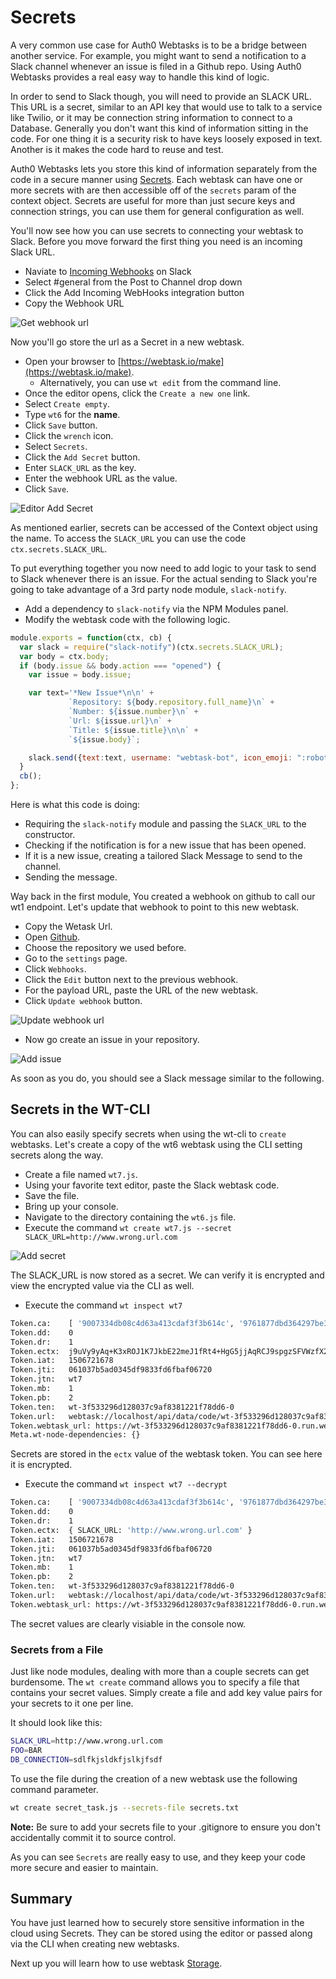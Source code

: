 # Secrets

A very common use case for Auth0 Webtasks is to be a bridge between another service. For example, you might want to send a notification to a Slack channel whenever an issue is filed in a Github repo. Using Auth0 Webtasks provides a real easy way to handle this kind of logic. 

In order to send to Slack though, you will need to provide an SLACK URL. This URL is a secret, similar to an API key that would use to talk to a service like Twilio, or it may be connection string information to connect to a Database. Generally you don't want this kind of information sitting in the code. For one thing it is a security risk to have keys loosely exposed in text. Another is it makes the code hard to reuse and test.

Auth0 Webtasks lets you store this kind of information separately from the code in a secure manner using [Secrets](https://webtask.io/docs/editor/secrets). Each webtask can have one or more secrets with are then accessible off of the `secrets` param of the context object. Secrets are useful for more than just secure keys and connection strings, you can use them for general configuration as well.

You'll now see how you can use secrets to connecting your webtask to Slack. Before you move forward the first thing you need is an incoming Slack URL. 

- Naviate to [Incoming Webhooks](https://my.slack.com/services/new/incoming-webhook/) on Slack
- Select #general from the Post to Channel drop down
- Click the Add Incoming WebHooks integration button
- Copy the Webhook URL

![Get webhook url](../images/slack-get-webhook-url.gif) 


Now you'll go store the url as a Secret in a new webtask. 

- Open your browser to [https://webtask.io/make](https://webtask.io/make).
  - Alternatively, you can use `wt edit` from the command line.
- Once the editor opens, click the `Create a new one` link.
- Select `Create empty`. 
- Type `wt6` for the **name**. 
- Click `Save` button.
- Click the `wrench` icon.
- Select `Secrets`.
- Click the `Add Secret` button.
- Enter `SLACK_URL` as the key.
- Enter the webhook URL as the value.
- Click `Save`.

![Editor Add Secret](../images/wt-editor-add-secret.gif) 

As mentioned earlier, secrets can be accessed of the Context object using the name. To access the `SLACK_URL` you can use the code `ctx.secrets.SLACK_URL`.

To put everything together you now need to add logic to your task to send to Slack whenever there is an issue. For the actual sending to Slack you're going to take advantage of a 3rd party node module, `slack-notify`.

- Add a dependency to `slack-notify` via the NPM Modules panel.
- Modify the webtask code with the following logic.

```javascript
module.exports = function(ctx, cb) {
  var slack = require("slack-notify")(ctx.secrets.SLACK_URL);
  var body = ctx.body;
  if (body.issue && body.action === "opened") {
    var issue = body.issue;

    var text='*New Issue*\n\n' + 
             `Repository: ${body.repository.full_name}\n` +
             `Number: ${issue.number}\n` +
             `Url: ${issue.url}\n` +
             `Title: ${issue.title}\n\n` +
             `${issue.body}`;

    slack.send({text:text, username: "webtask-bot", icon_emoji: ":robot_face:"});   
  }
  cb();
};
```

Here is what this code is doing:

* Requiring the `slack-notify` module and passing the `SLACK_URL` to the constructor.
* Checking if the notification is for a new issue that has been opened.
* If it is a new issue, creating a tailored Slack Message to send to the channel.
* Sending the message.

Way back in the first module, You created a webhook on github to call our wt1 endpoint. Let's update that webhook to point to this new webtask.

- Copy the Wetask Url.
- Open [Github](https://github.com).
- Choose the repository we used before.
- Go to the `settings` page.
- Click `Webhooks`.
- Click the `Edit` button next to the previous webhook.
- For the payload URL, paste the URL of the new webtask.
- Click `Update webhook` button.

![Update webhook url](../images/github-update-webhook.gif) 

 - Now go create an issue in your repository. 
 
![Add issue](../images/github-add-issue.gif)

As soon as you do, you should see a Slack message similar to the following.

## Secrets in the WT-CLI

You can also easily specify secrets when using the wt-cli to `create` webtasks. Let's create a copy of the wt6 webtask using the CLI setting secrets along the way.

- Create a file named `wt7.js`.
- Using your favorite text editor, paste the Slack webtask code.
- Save the file.
- Bring up your console.
- Navigate to the directory containing the `wt6.js` file.
- Execute the command `wt create wt7.js --secret SLACK_URL=http://www.wrong.url.com`

![Add secret](../images/wt-cli-add-secret.gif) 

The SLACK_URL is now stored as a secret. We can verify it is encrypted and view the encrypted value via the CLI as well.

- Execute the command `wt inspect wt7`

```bash
Token.ca:    [ '9007334db08c4d63a413cdaf3f3b614c', '9761877dbd364297be39936c4a3f3136' ]
Token.dd:    0
Token.dr:    1
Token.ectx:  j9uVy9yAq+K3xROJ1K7JkbE22meJ1fRt4+HgG5jjAqRCJ9spgzSFVWzfX26k6lyz.jru4i91zG5yuxg9Ig5NTAQ==
Token.iat:   1506721678
Token.jti:   061037b5ad0345df9833fd6fbaf06720
Token.jtn:   wt7
Token.mb:    1
Token.pb:    2
Token.ten:   wt-3f533296d128037c9af8381221f78dd6-0
Token.url:   webtask://localhost/api/data/code/wt-3f533296d128037c9af8381221f78dd6-0%2Fwt7
Token.webtask_url: https://wt-3f533296d128037c9af8381221f78dd6-0.run.webtask.io/wt7
Meta.wt-node-dependencies: {}
```

Secrets are stored in the `ectx` value of the webtask token. You can see here it is encrypted.

- Execute the command `wt inspect wt7 --decrypt`

```bash
Token.ca:    [ '9007334db08c4d63a413cdaf3f3b614c', '9761877dbd364297be39936c4a3f3136' ]
Token.dd:    0
Token.dr:    1
Token.ectx:  { SLACK_URL: 'http://www.wrong.url.com' }
Token.iat:   1506721678
Token.jti:   061037b5ad0345df9833fd6fbaf06720
Token.jtn:   wt7
Token.mb:    1
Token.pb:    2
Token.ten:   wt-3f533296d128037c9af8381221f78dd6-0
Token.url:   webtask://localhost/api/data/code/wt-3f533296d128037c9af8381221f78dd6-0%2Fwt7
Token.webtask_url: https://wt-3f533296d128037c9af8381221f78dd6-0.run.webtask.io/wt7
```
The secret values are clearly visiable in the console now.

### Secrets from a File

Just like node modules, dealing with more than a couple secrets can get burdensome. The `wt create` command allows you to specify a file that contains your secret values. Simply create a file and add key value pairs for your secrets to it one per line.

It should look like this:

```bash
SLACK_URL=http://www.wrong.url.com
FOO=BAR
DB_CONNECTION=sdlfkjsldkfjslkjfsdf
```

To use the file during the creation of a new webtask use the following command parameter.

```bash
wt create secret_task.js --secrets-file secrets.txt
```

**Note:** Be sure to add your secrets file to your .gitignore to ensure you don't accidentally commit it to source control.

As you can see `Secrets` are really easy to use, and they keep your code more secure and easier to maintain.

## Summary

You have just learned how to securely store sensitive information in the cloud using Secrets. They can be stored using the editor or passed along via the CLI when creating new webtasks.

Next up you will learn how to use webtask [Storage](storage.md).